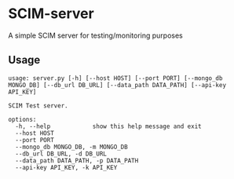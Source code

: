 # SCIM-server

A simple SCIM server for testing/monitoring purposes

## Usage
```
usage: server.py [-h] [--host HOST] [--port PORT] [--mongo_db MONGO_DB] [--db_url DB_URL] [--data_path DATA_PATH] [--api-key API_KEY]

SCIM Test server.

options:
  -h, --help            show this help message and exit
  --host HOST
  --port PORT
  --mongo_db MONGO_DB, -m MONGO_DB
  --db_url DB_URL, -d DB_URL
  --data_path DATA_PATH, -p DATA_PATH
  --api-key API_KEY, -k API_KEY
```
